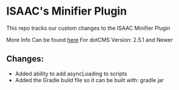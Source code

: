 ISAAC's Minifier Plugin
======

This repo tracks our custom changes to the ISAAC Minifier Plugin

More Info Can be found [here](http://geekyplugins.com/dot-cms/minifier.dot)
For dotCMS Version:  2.5.1 and Newer

Changes:
-----
* Added ability to add asyncLoading to scripts
* Added the Gradle build file so it can be built with: gradle jar
